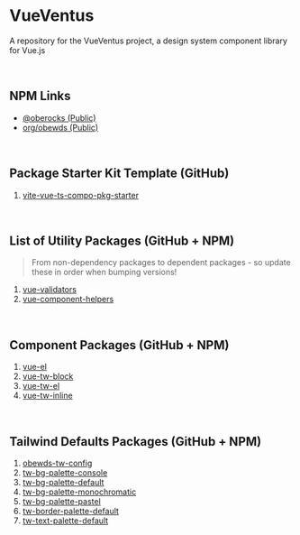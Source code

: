 # VueVentus

A repository for the VueVentus project, a design system component library for Vue.js

<br>

## NPM Links

* [@oberocks (Public)](https://www.npmjs.com/~oberocks)
* [org/obewds (Public)](https://www.npmjs.com/org/obewds)

<br>


## Package Starter Kit Template (GitHub)

1. [vite-vue-ts-compo-pkg-starter](https://github.com/obewds/vite-vue-ts-compo-pkg-starter)

<br>


## List of Utility Packages (GitHub + NPM)

> From non-dependency packages to dependent packages - so update these in order when bumping versions!

1. [vue-validators](https://github.com/obewds/vue-validators)
1. [vue-component-helpers](https://github.com/obewds/vue-component-helpers)

<br>


## Component Packages (GitHub + NPM)

1. [vue-el](https://github.com/obewds/vue-el)
1. [vue-tw-block](https://github.com/obewds/vue-tw-block)
1. [vue-tw-el](https://github.com/obewds/vue-tw-el)
1. [vue-tw-inline](https://github.com/obewds/vue-tw-inline)

<br>


## Tailwind Defaults Packages (GitHub + NPM)

1. [obewds-tw-config](https://github.com/obewds/obewds-tw-config)
1. [tw-bg-palette-console](https://github.com/obewds/tw-bg-palette-console)
1. [tw-bg-palette-default](https://github.com/obewds/tw-bg-palette-default)
1. [tw-bg-palette-monochromatic](https://github.com/obewds/tw-bg-palette-monochromatic)
1. [tw-bg-palette-pastel](https://github.com/obewds/tw-bg-palette-pastel)
1. [tw-border-palette-default](https://github.com/obewds/tw-border-palette-default)
1. [tw-text-palette-default](https://github.com/obewds/tw-text-palette-default)

<br>





